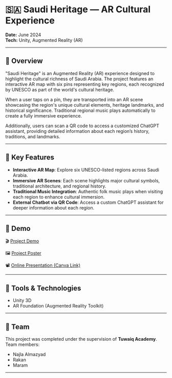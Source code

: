 # 🇸🇦 Saudi Heritage — AR Cultural Experience

**Date:** June 2024  
**Tech:** Unity, Augmented Reality (AR)

---

## 🎯 Overview

"Saudi Heritage" is an Augmented Reality (AR) experience designed to highlight the cultural richness of Saudi Arabia. The project features an interactive AR map with six pins representing key regions, each recognized by UNESCO as part of the world's cultural heritage.

When a user taps on a pin, they are transported into an AR scene showcasing the region's unique cultural elements, heritage landmarks, and historical significance. Traditional regional music plays automatically to create a fully immersive experience.

Additionally, users can scan a QR code to access a customized ChatGPT assistant, providing detailed information about each region’s history, traditions, and landmarks.

---

## 🌟 Key Features

- **Interactive AR Map**: Explore six UNESCO-listed regions across Saudi Arabia.
- **Immersive AR Scenes**: Each scene highlights major cultural symbols, traditional architecture, and regional history.
- **Traditional Music Integration**: Authentic folk music plays when visiting each region to enhance cultural immersion.
- **External Chatbot via QR Code**: Access a custom ChatGPT assistant for deeper information about each region.

---

## 🎥 Demo
   
🎬 [Project Demo](./SaudiHeritageDemo.mp4)


🖼️ [Project Poster](./Poster.PNG)

   
📽️ [Online Presentation (Canva Link)](https://www.canva.com/design/DAGK8O_BR84/F8mACgVd_jvejMDg4SqIuw/view?utm_content=DAGK8O_BR84&utm_campaign=designshare&utm_medium=link&utm_source=viewer)

---

## 🔧 Tools & Technologies

- Unity 3D
- AR Foundation (Augmented Reality Toolkit)

---

## 👥 Team

This project was completed under the supervision of **Tuwaiq Academy**.  
Team members:
- Najla Almazyad
- Rakan 
- Maram 

---

